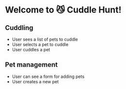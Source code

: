 # Welcome to 😼 Cuddle Hunt!

## Cuddling
  - User sees a list of pets to cuddle
  - User selects a pet to cuddle
  - User cuddles a pet

## Pet management
  - User can see a form for adding pets
  - User creates a new pet
